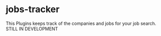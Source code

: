 # jobs-tracker
This Plugins keeps track of the companies and jobs for your job search.  STILL IN DEVELOPMENT
